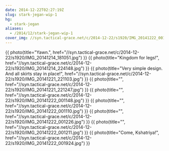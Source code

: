 ```yaml
---
date: 2014-12-22T02:27:19Z
slug: stark-jegan-wip-1
hg:
  - stark-jegan
aliases:
  - /2014/12/stark-jegan-wip-1
cover_img: //syn.tactical-grace.net/c/2014-12-22/s1920/IMG_20141222_001924.jpg
---
```

{{ photo(title="Yawn.", href="//syn.tactical-grace.net/c/2014-12-22/s1920/IMG_20141214_181051.jpg") }}
{{ photo(title="Kingdom for legs!", href="//syn.tactical-grace.net/c/2014-12-22/s1920/IMG_20141214_224148.jpg") }}
{{ photo(title="Very simple design. And all skirts stay in place!", href="//syn.tactical-grace.net/c/2014-12-22/s1920/IMG_20141221_221103.jpg") }}
{{ photo(title="", href="//syn.tactical-grace.net/c/2014-12-22/s1920/IMG_20141221_221247.jpg") }}
{{ photo(title="", href="//syn.tactical-grace.net/c/2014-12-22/s1920/IMG_20141222_001148.jpg") }}
{{ photo(title="", href="//syn.tactical-grace.net/c/2014-12-22/s1920/IMG_20141222_001110.jpg") }}
{{ photo(title="", href="//syn.tactical-grace.net/c/2014-12-22/s1920/IMG_20141222_001226.jpg") }}
{{ photo(title="", href="//syn.tactical-grace.net/c/2014-12-22/s1920/IMG_20141222_001211.jpg") }}
{{ photo(title="Come, Kshatriya!", href="//syn.tactical-grace.net/c/2014-12-22/s1920/IMG_20141222_001924.jpg") }}
